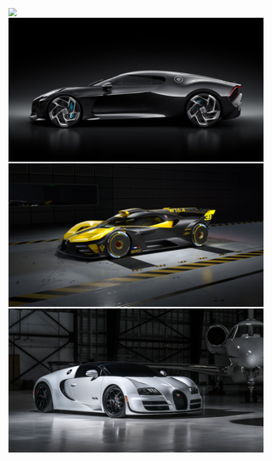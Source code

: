![](https://github.com/Frank-a555/3220534.github.io/blob/main/images/3eav3ke0vjd.jpg)
![](https://github.com/Frank-a555/3220534.github.io/blob/main/images/bftka2ko4sr.jpg)
![](https://github.com/Frank-a555/3220534.github.io/blob/main/images/lwd21ofssj0.jpg)
![](https://github.com/Frank-a555/3220534.github.io/blob/main/images/efle4rkqylr.jpg)
